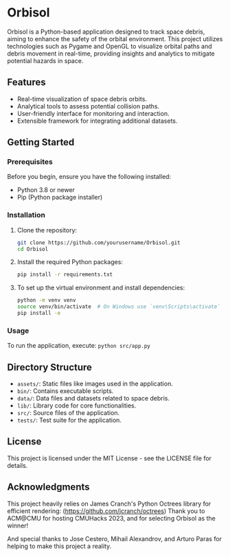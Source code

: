 # Orbisol

Orbisol is a Python-based application designed to track space debris, aiming to enhance the safety of the orbital environment. This project utilizes technologies such as Pygame and OpenGL to visualize orbital paths and debris movement in real-time, providing insights and analytics to mitigate potential hazards in space.

## Features

- Real-time visualization of space debris orbits.
- Analytical tools to assess potential collision paths.
- User-friendly interface for monitoring and interaction.
- Extensible framework for integrating additional datasets.

## Getting Started

### Prerequisites

Before you begin, ensure you have the following installed:
- Python 3.8 or newer
- Pip (Python package installer)

### Installation

1. Clone the repository:
   ```bash
   git clone https://github.com/yourusername/Orbisol.git
   cd Orbisol
   ```

2. Install the required Python packages:
    ```bash
    pip install -r requirements.txt

3. To set up the virtual environment and install dependencies:
    ```bash
    python -m venv venv
    source venv/bin/activate  # On Windows use `venv\Scripts\activate`
    pip install -e
    ```


### Usage
To run the application, execute:
    ```
    python src/app.py
    ```


## Directory Structure
- `assets/`: Static files like images used in the application.
- `bin/`: Contains executable scripts.
- `data/`: Data files and datasets related to space debris.
- `lib/`: Library code for core functionalities.
- `src/`: Source files of the application.
- `tests/`: Test suite for the application.

## License
This project is licensed under the MIT License - see the LICENSE file for details.

## Acknowledgments
This project heavily relies on James Cranch's Python Octrees library for efficient rendering: (https://github.com/jcranch/octrees)
Thank you to ACM@CMU for hosting CMUHacks 2023, and for selecting Orbisol as the winner!

And special thanks to Jose Cestero, Mihail Alexandrov, and Arturo Paras for helping to make this project a reality.